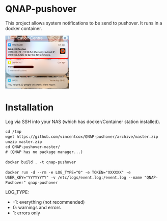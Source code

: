 # QNAP-pushover
This project allows system notifications to be send to pushover. It runs in a docker container.

<img src="notification.png" alt="notification" width="200px">



# Installation

Log via SSH into your NAS (which has docker/Container station installed).

    cd /tmp
    wget https://github.com/vincentcox/QNAP-pushover/archive/master.zip 
    unzip master.zip
    cd QNAP-pushover-master/
    # (QNAP has no package manager...)

    docker build . -t qnap-pushover

    docker run -d --rm -e LOG_TYPE="0" -e TOKEN="XXXXXX" -e USER_KEY="YYYYYYYY" -v /etc/logs/event.log:/event.log --name "QNAP-Pushover" qnap-pushover

LOG_TYPE:
- -1: everything (not recommended)
- 0: warnings and errors
- 1: errors only
